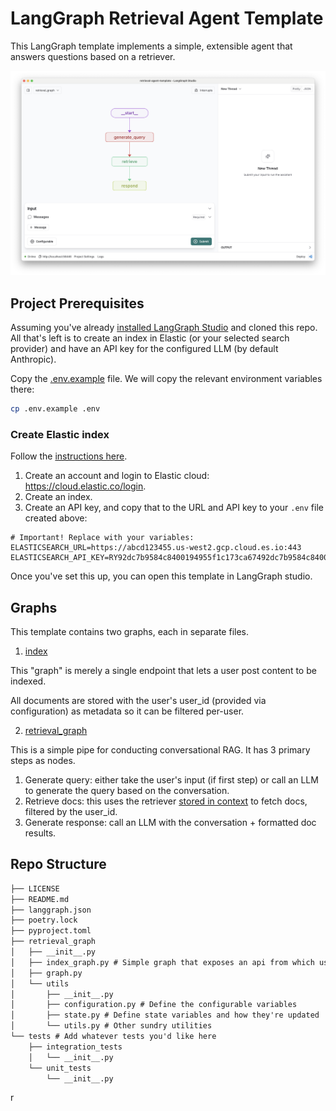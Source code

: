 <!--
Configuration generated from `langgraph template lock`

{
  "config_schemas": {
    "graph_name": {
      "environment": ["ANTHROPIC_API_KEY", "FIREWORKS_API_KEY", "OPENAI_API_KEY", "ELASTICSEARCH_CLOUD_ID", "ELASTICSEARCH_API_KEY"]
    }
  }
}
-->

# LangGraph Retrieval Agent Template

This LangGraph template implements a simple, extensible agent that answers questions based on a retriever.

![Graph view in LangGraph studio UI](./static/studio_ui.png)

## Project Prerequisites

Assuming you've already [installed LangGraph Studio](https://github.com/langchain-ai/langgraph-studio/releases) and cloned this repo. All that's left is to create an index in Elastic (or your selected search provider) and have an API key for the configured LLM (by default Anthropic).

Copy the [.env.example](.env.example) file. We will copy the relevant environment variables there:

```bash
cp .env.example .env
```

### Create Elastic index

Follow the [instructions here](https://python.langchain.com/v0.2/docs/integrations/vectorstores/elasticsearch/#elastic-cloud).

1. Create an account and login to Elastic cloud: https://cloud.elastic.co/login.
2. Create an index.
3. Create an API key, and copy that to the URL and API key to your `.env` file created above:

```
# Important! Replace with your variables:
ELASTICSEARCH_URL=https://abcd123455.us-west2.gcp.cloud.es.io:443
ELASTICSEARCH_API_KEY=RY92dc7b9584c8400194955f1c173ca67492dc7b9584c8400194955f1c173ca674==
```

Once you've set this up, you can open this template in LangGraph studio.

## Graphs

This template contains two graphs, each in separate files.

1. [index](./retrieval_graph/index_graph.py)

This "graph" is merely a single endpoint that lets a user post content to be indexed.

All documents are stored with the user's user_id (provided via configuration) as metadata so it can be filtered per-user.

2. [retrieval_graph](./retrieval_graph/graph.py)

This is a simple pipe for conducting conversational RAG. It has 3 primary steps as nodes.

1. Generate query: either take the user's input (if first step) or call an LLM to generate the query based on the conversation.
2. Retrieve docs: this uses the retriever [stored in context](https://langchain-ai.github.io/langgraph/how-tos/state-context-key/) to fetch docs, filtered by the user_id.
3. Generate response: call an LLM with the conversation + formatted doc results.

## Repo Structure

```txt
├── LICENSE
├── README.md
├── langgraph.json
├── poetry.lock
├── pyproject.toml
├── retrieval_graph
│   ├── __init__.py
│   ├── index_graph.py # Simple graph that exposes an api from which users can index docs
│   ├── graph.py
│   └── utils
│       ├── __init__.py
│       ├── configuration.py # Define the configurable variables
│       ├── state.py # Define state variables and how they're updated
│       └── utils.py # Other sundry utilities
└── tests # Add whatever tests you'd like here
    ├── integration_tests
    │   └── __init__.py
    └── unit_tests
        └── __init__.py
```

r

